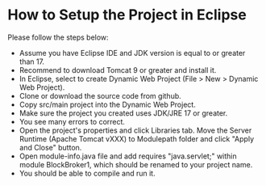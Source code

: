 # How to Setup the Project in Eclipse

Please follow the steps below:
- Assume you have Eclipse IDE and JDK version is equal to or greater than 17.
- Recommend to download Tomcat 9 or greater and install it.
- In Eclipse, select to create Dynamic Web Project (File > New > Dynamic Web Project).
- Clone or download the source code from  github.
- Copy src/main project into the Dynamic Web Project.
- Make sure the project you created uses JDK/JRE 17 or greater.
- You see many errors to correct.
- Open the project's properties and click Libraries tab. Move the Server Runtime (Apache Tomcat vXXX) to Modulepath folder and click "Apply and Close" button.
- Open module-info.java file and add requires "java.servlet;" within module BlockBroker1, which should be renamed to your project name.
- You should be able to compile and run it.
